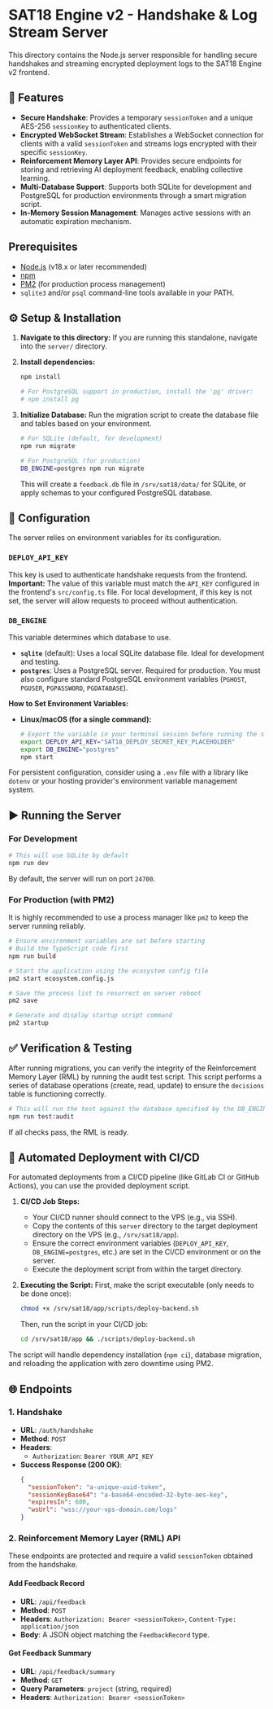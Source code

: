 # SAT18 Engine v2 - Handshake & Log Stream Server

This directory contains the Node.js server responsible for handling secure handshakes and streaming encrypted deployment logs to the SAT18 Engine v2 frontend.

## 🚀 Features

-   **Secure Handshake**: Provides a temporary `sessionToken` and a unique AES-256 `sessionKey` to authenticated clients.
-   **Encrypted WebSocket Stream**: Establishes a WebSocket connection for clients with a valid `sessionToken` and streams logs encrypted with their specific `sessionKey`.
-   **Reinforcement Memory Layer API**: Provides secure endpoints for storing and retrieving AI deployment feedback, enabling collective learning.
-   **Multi-Database Support**: Supports both SQLite for development and PostgreSQL for production environments through a smart migration script.
-   **In-Memory Session Management**: Manages active sessions with an automatic expiration mechanism.

## Prerequisites

-   [Node.js](https://nodejs.org/) (v18.x or later recommended)
-   [npm](https://www.npmjs.com/)
-   [PM2](https://pm2.keymetrics.io/) (for production process management)
-   `sqlite3` and/or `psql` command-line tools available in your PATH.

## ⚙️ Setup & Installation

1.  **Navigate to this directory:**
    If you are running this standalone, navigate into the `server/` directory.

2.  **Install dependencies:**
    ```bash
    npm install
    
    # For PostgreSQL support in production, install the 'pg' driver:
    # npm install pg
    ```
    
3.  **Initialize Database:**
    Run the migration script to create the database file and tables based on your environment.
    ```bash
    # For SQLite (default, for development)
    npm run migrate
    
    # For PostgreSQL (for production)
    DB_ENGINE=postgres npm run migrate
    ```
    This will create a `feedback.db` file in `/srv/sat18/data/` for SQLite, or apply schemas to your configured PostgreSQL database.

## 🔐 Configuration

The server relies on environment variables for its configuration.

### `DEPLOY_API_KEY`
This key is used to authenticate handshake requests from the frontend.
**Important:** The value of this variable must match the `API_KEY` configured in the frontend's `src/config.ts` file. For local development, if this key is not set, the server will allow requests to proceed without authentication.

### `DB_ENGINE`
This variable determines which database to use.
-   **`sqlite`** (default): Uses a local SQLite database file. Ideal for development and testing.
-   **`postgres`**: Uses a PostgreSQL server. Required for production. You must also configure standard PostgreSQL environment variables (`PGHOST`, `PGUSER`, `PGPASSWORD`, `PGDATABASE`).

**How to Set Environment Variables:**

-   **Linux/macOS (for a single command):**
    ```bash
    # Export the variable in your terminal session before running the server
    export DEPLOY_API_KEY="SAT18_DEPLOY_SECRET_KEY_PLACEHOLDER"
    export DB_ENGINE="postgres"
    npm start
    ```

For persistent configuration, consider using a `.env` file with a library like `dotenv` or your hosting provider's environment variable management system.

## ▶️ Running the Server

### For Development
```bash
# This will use SQLite by default
npm run dev
```
By default, the server will run on port `24700`.

### For Production (with PM2)
It is highly recommended to use a process manager like `pm2` to keep the server running reliably.
```bash
# Ensure environment variables are set before starting
# Build the TypeScript code first
npm run build

# Start the application using the ecosystem config file
pm2 start ecosystem.config.js

# Save the process list to resurrect on server reboot
pm2 save

# Generate and display startup script command
pm2 startup
```

## ✅ Verification & Testing

After running migrations, you can verify the integrity of the Reinforcement Memory Layer (RML) by running the audit test script. This script performs a series of database operations (create, read, update) to ensure the `decisions` table is functioning correctly.

```bash
# This will run the test against the database specified by the DB_ENGINE variable
npm run test:audit
```
If all checks pass, the RML is ready.

## 🚀 Automated Deployment with CI/CD

For automated deployments from a CI/CD pipeline (like GitLab CI or GitHub Actions), you can use the provided deployment script.

1.  **CI/CD Job Steps:**
    -   Your CI/CD runner should connect to the VPS (e.g., via SSH).
    -   Copy the contents of this `server` directory to the target deployment directory on the VPS (e.g., `/srv/sat18/app`).
    -   Ensure the correct environment variables (`DEPLOY_API_KEY`, `DB_ENGINE=postgres`, etc.) are set in the CI/CD environment or on the server.
    -   Execute the deployment script from within the target directory.

2.  **Executing the Script:**
    First, make the script executable (only needs to be done once):
    ```bash
    chmod +x /srv/sat18/app/scripts/deploy-backend.sh
    ```
    
    Then, run the script in your CI/CD job:
    ```bash
    cd /srv/sat18/app && ./scripts/deploy-backend.sh
    ```

The script will handle dependency installation (`npm ci`), database migration, and reloading the application with zero downtime using PM2.

## 🌐 Endpoints

### 1. Handshake

-   **URL**: `/auth/handshake`
-   **Method**: `POST`
-   **Headers**:
    -   `Authorization`: `Bearer YOUR_API_KEY`
-   **Success Response (200 OK)**:
    ```json
    {
      "sessionToken": "a-unique-uuid-token",
      "sessionKeyBase64": "a-base64-encoded-32-byte-aes-key",
      "expiresIn": 600,
      "wsUrl": "wss://your-vps-domain.com/logs"
    }
    ```

### 2. Reinforcement Memory Layer (RML) API

These endpoints are protected and require a valid `sessionToken` obtained from the handshake.

#### Add Feedback Record

-   **URL**: `/api/feedback`
-   **Method**: `POST`
-   **Headers**: `Authorization: Bearer <sessionToken>`, `Content-Type: application/json`
-   **Body**: A JSON object matching the `FeedbackRecord` type.

#### Get Feedback Summary

-   **URL**: `/api/feedback/summary`
-   **Method**: `GET`
-   **Query Parameters**: `project` (string, required)
-   **Headers**: `Authorization: Bearer <sessionToken>`